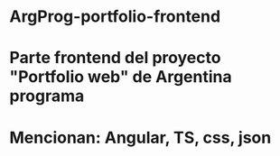 # ArgProg-portfolio-frontend
#
# Parte frontend del proyecto "Portfolio web" de Argentina programa
# Mencionan: Angular, TS, css, json
